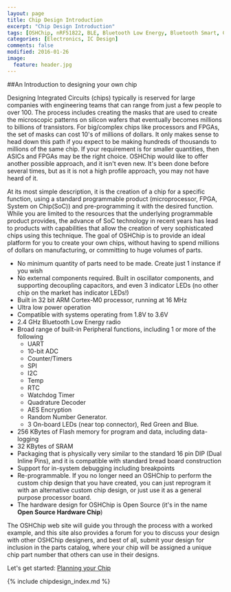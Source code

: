 ```yaml
---
layout: page
title: Chip Design Introduction
excerpt: "Chip Design Introduction"
tags: [OSHChip, nRF51822, BLE, Bluetooth Low Energy, Bluetooth Smart, Chip Design]
categories: [Electronics, IC Design]
comments: false
modified: 2016-01-26
image:
  feature: header.jpg
---
```


 
##An Introduction to designing your own chip

Designing Integrated Circuits (chips) typically is reserved for large companies with engineering
teams that can range from just a few people to over 100. The process includes creating the masks
that are used to create the microscopic patterns on silicon wafers that eventually becomes millions
to billions of transistors. For big/complex chips like processors and FPGAs, the set of masks can
cost 10's of millions of dollars. It only makes sense to head down this path if you expect to be
making hundreds of thousands to millions of the same chip. If your requirement is for smaller
quantities, then ASICs and FPGAs may be the right choice. OSHChip would like to offer another
possible approach, and it isn't even new. It's been done before several times, but as it is not
a high profile approach, you may not have heard of it.

At its most simple description, it is the creation of a chip for a specific function, using a
standard programmable product (microprocessor, FPGA, System on Chip(SoC)) and pre-programming
it with the desired function. While you are limited to the resources that the underlying programmable
product provides, the advance of SoC technology in recent years has lead to products with
capabilities that allow the creation of very sophisticated chips using this technique. The goal
of OSHChip is to provide an ideal platform for you to create your own chips, without having
to spend millions of dollars on manufacturing, or committing to huge volumes of parts.

* No minimum quantity of parts need to be made. Create just 1 instance if you wish
* No external components required. Built in oscillator components, and supporting decoupling
  capacitors, and even 3 indicator LEDs (no other chip on the market has indicator LEDs!)
* Built in 32 bit ARM Cortex-M0 processor, running at 16 MHz
* Ultra low power operation
* Compatible with systems operating from 1.8V to 3.6V
* 2.4 GHz Bluetooth Low Energy radio
* Broad range of built-in Peripheral functions, including 1 or more of the following
  * UART
  * 10-bit ADC
  * Counter/Timers
  * SPI
  * I2C
  * Temp
  * RTC
  * Watchdog Timer
  * Quadrature Decoder
  * AES Encryption
  * Random Number Generator.
  * 3 On-board LEDs (near top connector), Red Green and Blue.
* 256 KBytes of Flash memory for program and data, including data-logging
* 32 KBytes of SRAM
* Packaging that is physically very similar to the standard 16 pin DIP (Dual Inline Pins),
  and it is compatible with standard bread board construction
* Support for in-system debugging including breakpoints
* Re-programmable. If you no longer need an OSHChip to perform the custom chip design
  that you have created, you can just reprogram it with an alternative custom chip design,
  or just use it as a general purpose processor board.
* The hardware design for OSHChip is Open Source (it's in the name **Open&nbsp;Source&nbsp;Hardware&nbsp;Chip**)

The OSHChip web site will guide you through the process with a worked example, and
this site also provides a forum for you to discuss your design with other OSHChip
designers, and best of all, submit your design for inclusion in the parts catalog,
where your chip will be assigned a unique chip part number that others can use in
their designs.

Let's get started: [Planning your Chip](Sorry_not_yet_written.html)


{% include chipdesign_index.md %}
